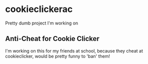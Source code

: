 # cookieclickerac
Pretty dumb project I'm working on

## Anti-Cheat for Cookie Clicker
I'm working on this for my friends at school, because they cheat at cookieclicker, would be pretty funny to 'ban' them!
